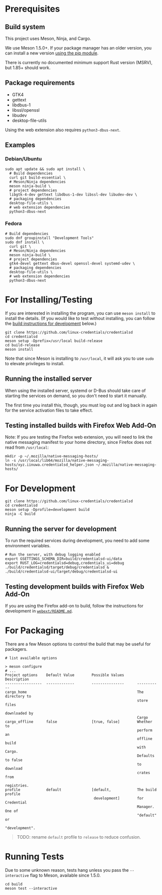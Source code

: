 # Prerequisites

## Build system

This project uses Meson, Ninja, and Cargo.

We use Meson 1.5.0+. If your package manager has an older version, you can
install a new version [using the pip module][meson-pip-install].

There is currently no documented minimum support Rust version (MSRV), but 1.85+
should work.

[meson-pip-install]: https://mesonbuild.com/Quick-guide.html#installation-using-python

## Package requirements

- GTK4
- gettext
- libdbus-1
- libssl/openssl
- libudev
- desktop-file-utils

Using the web extension also requires `python3-dbus-next`.

## Examples

### Debian/Ubuntu

```shell
sudo apt update && sudo apt install \
  # Build dependencies
  curl git build-essential \
  # Meson/Ninja dependencies
  meson ninja-build \
  # project dependencies
  libgtk-4-dev gettext libdbus-1-dev libssl-dev libudev-dev \
  # packaging dependencies
  desktop-file-utils \
  # web extension dependencies
  python3-dbus-next
```

### Fedora

```shell
# Build dependencies
sudo dnf groupinstall "Development Tools"
sudo dnf install \
  curl git \
  # Meson/Ninja dependencies
  meson ninja-build \
  # project dependencies
  gtk4-devel gettext dbus-devel openssl-devel systemd-udev \
  # packaging dependencies
  desktop-file-utils \
  # web extension dependencies
  python3-dbus-next
```

# For Installing/Testing

If you are interested in installing the program, you can use `meson install` to
install the details. (If you would like to test without installing, you can
follow the [build instructions for development](#for-development) below.)

```shell
git clone https://github.com/linux-credentials/credentialsd
cd credentialsd
meson setup -Dprefix=/usr/local build-release
cd build-release
meson install
```

Note that since Meson is installing to `/usr/local`, it will ask you to use
`sudo` to elevate privileges to install.

## Running the installed server

When using the installed server, systemd or D-Bus should take care of starting
the services on demand, so you don't need to start it manually.

The first time you install this, though, you must log out and log back in again
for the service activation files to take effect.

## Testing installed builds with Firefox Web Add-On

Note: If you are testing the Firefox web extension, you will need to link the
native messaging manifest to your home directory, since Firefox does not read
from `/usr/local`:

```shell
mkdir -p ~/.mozilla/native-messaging-hosts/
ln -s /usr/local/lib64/mozilla/native-messaging-hosts/xyz.iinuwa.credentialsd_helper.json ~/.mozilla/native-messaging-hosts/
```

# For Development

```
git clone https://github.com/linux-credentials/credentialsd
cd credentialsd
meson setup -Dprofile=development build
ninja -C build
```

## Running the server for development

To run the required services during development, you need to add some
environment variables.

```shell
# Run the server, with debug logging enabled
export GSETTINGS_SCHEMA_DIR=build/credentialsd-ui/data
export RUST_LOG=credentialsd=debug,credentials_ui=debug
./build/credentialsd/target/debug/credentialsd &
./build/credentialsd-ui/target/debug/credentialsd-ui
```

## Testing development builds with Firefox Web Add-On

If you are using the Firefox add-on to build, follow the instructions for
development in [`webext/README.md`](/webext/README.md#for-development).

# For Packaging

There are a few Meson options to control the build that may be useful for packagers.

```
# list available options

> meson configure
# ...
Project options    Default Value        Possible Values      Description
-----------------  -------------        ---------------      -----------
cargo_home                                                   The directory to
                                                             store files
                                                             downloaded by
                                                             Cargo
cargo_offline      false                [true, false]        Whether to
                                                             perform an
                                                             offline build
                                                             with Cargo.
                                                             Defaults to false
                                                             to download
                                                             crates from
                                                             registries.
profile            default              [default,            The build profile
                                         development]        for Credential
                                                             Manager. One of
                                                             "default" or
                                                             "development".
```

> TODO: rename `default` profile to `release` to reduce confusion.

# Running Tests

Due to some unknown reason, tests hang unless you pass the `--interactive` flag to Meson, available since 1.5.0.

```
cd build
meson test --interactive
```
